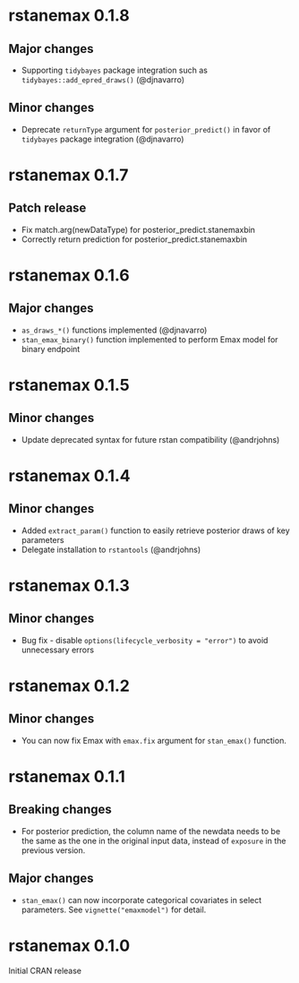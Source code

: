 # rstanemax 0.1.8

## Major changes

* Supporting `tidybayes` package integration such as `tidybayes::add_epred_draws()` (@djnavarro)

## Minor changes

* Deprecate `returnType` argument for `posterior_predict()` in favor of `tidybayes` package integration (@djnavarro)

# rstanemax 0.1.7

## Patch release

* Fix match.arg(newDataType) for posterior_predict.stanemaxbin 
* Correctly return prediction for posterior_predict.stanemaxbin

# rstanemax 0.1.6

## Major changes

* `as_draws_*()` functions implemented (@djnavarro)
* `stan_emax_binary()` function implemented to perform Emax model for binary endpoint

# rstanemax 0.1.5

## Minor changes

* Update deprecated syntax for future rstan compatibility  (@andrjohns)

# rstanemax 0.1.4

## Minor changes

* Added `extract_param()` function to easily retrieve posterior draws of key parameters 
* Delegate installation to `rstantools` (@andrjohns)


# rstanemax 0.1.3

## Minor changes

* Bug fix - disable `options(lifecycle_verbosity = "error")` to avoid unnecessary errors


# rstanemax 0.1.2

## Minor changes

* You can now fix Emax with `emax.fix` argument for `stan_emax()` function.


# rstanemax 0.1.1

## Breaking changes

* For posterior prediction, the column name of the newdata needs to be the same as the one in the original input data, instead of `exposure` in the previous version.

## Major changes

* `stan_emax()` can now incorporate categorical covariates in select parameters. 
  See `vignette("emaxmodel")` for detail.

# rstanemax 0.1.0

Initial CRAN release
